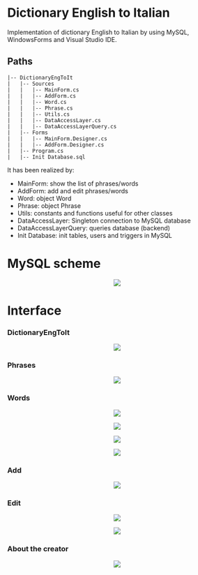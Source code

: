 # Dictionary English to Italian
Implementation of dictionary English to Italian by using MySQL, WindowsForms and Visual Studio IDE.

## Paths
```
|-- DictionaryEngToIt
|   |-- Sources
|   |   |-- MainForm.cs
|   |   |-- AddForm.cs
|   |   |-- Word.cs
|   |   |-- Phrase.cs
|   |   |-- Utils.cs
|   |   |-- DataAccessLayer.cs
|   |   |-- DataAccessLayerQuery.cs
|   |-- Forms
|   |   |-- MainForm.Designer.cs
|   |   |-- AddForm.Designer.cs
|   |-- Program.cs
|   |-- Init Database.sql
```

It has been realized by:
- MainForm: show the list of phrases/words
- AddForm: add and edit phrases/words
- Word: object Word
- Phrase: object Phrase
- Utils: constants and functions useful for other classes
- DataAccessLayer: Singleton connection to MySQL database
- DataAccessLayerQuery: queries database (backend)
- Init Database: init tables, users and triggers in MySQL

# MySQL scheme

<p align="center">
 <img src="https://user-images.githubusercontent.com/45711698/232353334-5a6537e9-4966-46f4-adba-e156878a67bf.png" />
</p>

# Interface

### DictionaryEngToIt
<p align="center">
 <img src="https://user-images.githubusercontent.com/45711698/232349939-1e49e9f0-bb47-42ba-8bad-e0c49e0776ec.png" />
</p>

### Phrases
<p align="center">
 <img src="https://user-images.githubusercontent.com/45711698/232349955-522fc0df-5663-4d9a-81d0-b2aa336f146f.png" />
</p>

### Words
<p align="center">
 <img src="https://user-images.githubusercontent.com/45711698/232349978-f08ce111-5e8c-4285-abdf-4bceb9053a38.png" />
</p>

<p align="center">
 <img src="https://user-images.githubusercontent.com/45711698/232350127-eb852a5d-4306-4c0f-b771-1a007b92f2cb.png" />
</p>

<p align="center">
 <img src="https://user-images.githubusercontent.com/45711698/232350132-3f5904ec-ef5a-4c0d-881f-af5af288aee6.png" />
</p>

<p align="center">
 <img src="https://user-images.githubusercontent.com/45711698/232350134-52806917-c0f1-4b19-8078-35bc4d0d260f.png" />
</p>

### Add
<p align="center">
 <img src="https://user-images.githubusercontent.com/45711698/232350216-a9fb69f8-3371-439b-8210-d26dd91db180.png" />
</p>

### Edit
<p align="center">
 <img src="https://user-images.githubusercontent.com/45711698/232350240-a17c1aba-86d7-4c8f-a5d5-3778130e1253.png" />
</p>

<p align="center">
 <img src="https://user-images.githubusercontent.com/45711698/232350258-6445cf5d-f3d3-4a5e-8adb-5f4143123ec6.png" />
</p>

### About the creator
<p align="center">
 <img src="https://user-images.githubusercontent.com/45711698/232350257-2d1f68fa-4094-439b-a83d-bb82e0fc90d6.png" />
</p>
